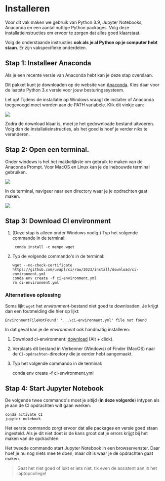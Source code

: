 
# Installeren

Voor dit vak maken we gebruik van Python 3.9, Jupyter Notebooks, Anaconda en een aantal nuttige Python packages. Volg deze installatieinstructies om ervoor te zorgen dat alles goed klaarstaat.

Volg de onderstaande instructies **ook als je al Python op je computer hebt staan**. Er zijn vakspecifieke onderdelen.

## Stap 1: Installeer Anaconda

Als je een recente versie van Anaconda hebt kan je deze stap overslaan.

Dit pakket kunt je downloaden op de website van [Anaconda](https://www.anaconda.com/distribution/). Kies daar voor de laatste Python 3.x versie voor jouw besturingssysteem.

Let op! Tijdens de installatie op Windows vraagt de installer of Anaconda toegevoegd moet worden aan de PATH variabele. Klik dit vinkje aan:

![](anaconda_checkbox.PNG)

Zodra de download klaar is, moet je het gedownloade bestand uitvoeren. Volg dan de installatieinstructies, als het goed is hoef je verder niks te veranderen.

## Stap 2: Open een terminal.

Onder windows is het het makkelijkste om gebruik te maken van de Anaconda Prompt. Voor MacOS en Linux kan je de inebouwde terminal gebruiken.

![](https://ci.mprog.nl/course/install/anaconda_prompt.PNG")

In de terminal, navigeer naar een directory waar je je opdrachten gaat maken.

![](cli1.PNG)

## Stap 3: Download CI environment

1. (Deze stap is alleen onder Windows nodig.) Typ het volgende commando in de terminal:

        conda install -c menpo wget

2.  Typ de volgende commando's in de terminal:

        wget --no-check-certificate https://github.com/uvapl/ci/raw/2023/install/download/ci-environment.yml
        conda env create -f ci-environment.yml
        rm ci-environment.yml

### Alternatieve oplossing

Soms lijkt `wget` het _environment_-bestand niet goed te downloaden. Je krijgt dan een foutmelding die hier op lijkt:

    EnvironmentFileNotFound: '...\ci-environment.yml' file not found

In dat geval kan je de _environment_ ook handmatig installeren:

1. Download ci-environment: [download](https://github.com/uvapl/ci/raw/2023/install/download/ci-environment.yml) (Alt + click).

2. Verplaats dit bestand in Verkenner (Windows) of Finder (MacOS) naar de `CI-opdrachten`-directory die je eerder hebt aangemaakt.

3. Typ het volgende commando in de terminal:

    conda env create -f ci-environment.yml

## Stap 4: Start Jupyter Notebook

De volgende twee commando's moet je altijd (**in deze volgorde**) intypen als je aan de CI opdrachten wilt gaan werken:

    conda activate CI
    jupyter notebook

Het eerste commando zorgt ervoor dat alle packages en versie goed staan ingesteld. Als je dit niet doet is de kans groot dat je errors krijgt bij het maken van de opdrachten.

Het tweede commando start Jupyter Notebook in een browservenster. Daar hoef je nu nog niets mee te doen, maar dit is waar je de opdrachten gaat maken.

> Gaat het niet goed of lukt er iets niet, tik even de assistent aan in het laptopcollege!
